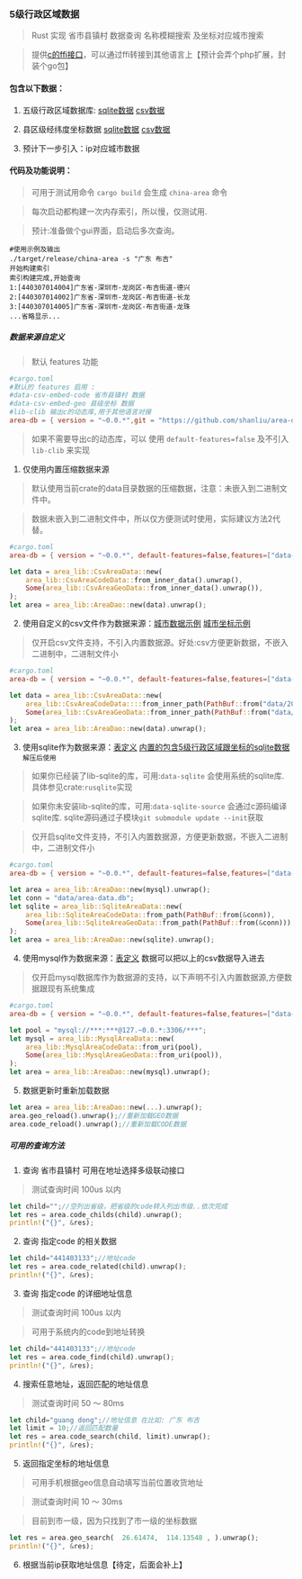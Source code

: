 
### 5级行政区域数据

> Rust 实现 省市县镇村 数据查询 名称模糊搜索 及坐标对应城市搜索

> 提供[c的ffi接口](c_dome/main.c)，可以通过ffi转接到其他语言上【预计会弄个php扩展，封装个go包】

#### 包含以下数据：

1. 五级行政区域数据库: [sqlite数据](data/area-data-sqlite.7z) [csv数据](data/2023-7-area-code.csv.gz)

2. 县区级经纬度坐标数据 [sqlite数据](data/area-data-sqlite.7z) [csv数据](data/2023-7-area-geo.csv.gz)

3. 预计下一步引入：ip对应城市数据


#### 代码及功能说明：

> 可用于测试用命令 `cargo build` 会生成 `china-area` 命令

> 每次启动都构建一次内存索引，所以慢，仅测试用.

> 预计:准备做个gui界面，启动后多次查询。

```
#使用示例及输出
./target/release/china-area -s "广东 布吉"
开始构建索引
索引构建完成,开始查询
1:[440307014004]广东省-深圳市-龙岗区-布吉街道-德兴
2:[440307014002]广东省-深圳市-龙岗区-布吉街道-长龙
3:[440307014005]广东省-深圳市-龙岗区-布吉街道-龙珠
...省略显示...
```

##### 数据来源自定义

> 默认 features 功能

```toml
#cargo.toml
#默认的 features 启用 :
#data-csv-embed-code 省市县镇村 数据
#data-csv-embed-geo 县级坐标 数据
#lib-clib 输出c的动态库,用于其他语言对接
area-db = { version = "~0.0.*",git = "https://github.com/shanliu/area-db"}
```

> 如果不需要导出c的动态库，可以 使用 `default-features=false` 及不引入 `lib-clib` 来实现 


1. 仅使用内置压缩数据来源

> 默认使用当前crate的data目录数据的压缩数据，注意：未嵌入到二进制文件中。

> 数据未嵌入到二进制文件中，所以仅方便测试时使用，实际建议方法2代替。

```toml
#cargo.toml
area-db = { version = "~0.0.*", default-features=false,features=["data-csv-embed-code","data-csv-embed-geo"],git = "https://github.com/shanliu/area-db"}
```

```rust
let data = area_lib::CsvAreaData::new(
    area_lib::CsvAreaCodeData::from_inner_data().unwrap(),
    Some(area_lib::CsvAreaGeoData::from_inner_data().unwrap()),
);
let area = area_lib::AreaDao::new(data).unwrap();
```

2. 使用自定义的csv文件作为数据来源：[城市数据示例](data/2023-7-area-code.csv.gz) [城市坐标示例](data/2023-7-area-geo.csv.gz) 

> 仅开启csv文件支持，不引入内置数据源。好处:csv方便更新数据，不嵌入二进制中，二进制文件小

```toml
#cargo.toml
area-db = { version = "~0.0.*", default-features=false,features=["data-csv"],git = "https://github.com/shanliu/area-db"}
```

```rust
let data = area_lib::CsvAreaData::new(
    area_lib::CsvAreaCodeData::::from_inner_path(PathBuf::from("data/2023-7-area-code.csv.gz")).unwrap(),
    Some(area_lib::CsvAreaGeoData::from_inner_path(PathBuf::from("data/2023-7-area-geo.csv.gz")).unwrap()),
);
let area = area_lib::AreaDao::new(data).unwrap();
```

3. 使用sqlite作为数据来源：[表定义](data/sqlite-table.sql) [内置的包含5级行政区域跟坐标的sqlite数据](data/area-data-sqlite.7z) `解压后使用`

> 如果你已经装了lib-sqlite的库，可用:`data-sqlite` 会使用系统的sqlite库. 具体参见crate:`rusqlite`实现

> 如果你未安装lib-sqlite的库，可用:`data-sqlite-source` 会通过c源码编译sqlite库. sqlite源码通过子模块`git submodule update --init`获取

> 仅开启sqlite文件支持，不引入内置数据源，方便更新数据，不嵌入二进制中，二进制文件小

```toml
#cargo.toml
area-db = { version = "~0.0.*", default-features=false,features=["data-sqlite-source"],git = "https://github.com/shanliu/area-db"}
```

```rust
let area = area_lib::AreaDao::new(mysql).unwrap();
let conn = "data/area-data.db";
let sqlite = area_lib::SqliteAreaData::new(
    area_lib::SqliteAreaCodeData::from_path(PathBuf::from(&conn)),
    Some(area_lib::SqliteAreaGeoData::from_path(PathBuf::from(&conn))),
);
let area = area_lib::AreaDao::new(sqlite).unwrap();
```

4. 使用mysql作为数据来源：[表定义](data/mysql-table.sql) 数据可以把以上的csv数据导入进去

> 仅开启mysql数据库作为数据源的支持，以下声明不引入内置数据源,方便数据跟现有系统集成

```toml
#cargo.toml
area-db = { version = "~0.0.*", default-features=false,features=["data-mysql"],git = "https://github.com/shanliu/area-db"}
```

```rust
let pool = "mysql://***:***@127.~0.0.*:3306/***";
let mysql = area_lib::MysqlAreaData::new(
    area_lib::MysqlAreaCodeData::from_uri(pool),
    Some(area_lib::MysqlAreaGeoData::from_uri(pool)),
);
let area = area_lib::AreaDao::new(mysql).unwrap();
```



5. 数据更新时重新加载数据

```rust
let area = area_lib::AreaDao::new(...).unwrap();
area.geo_reload().unwrap();//重新加载GEO数据
area.code_reload().unwrap();//重新加载CODE数据
```


##### 可用的查询方法

1. 查询 省市县镇村 可用在地址选择多级联动接口

>  测试查询时间 100us 以内

```rust
let child="";//空列出省级，把省级的code转入列出市级..依次完成
let res = area.code_childs(child).unwrap();
println!("{}", &res);
```

2. 查询 指定code 的相关数据

```rust
let child="441403133";//地址code
let res = area.code_related(child).unwrap();
println!("{}", &res);
```

3. 查询 指定code 的详细地址信息

>  测试查询时间 100us 以内

> 可用于系统内的code到地址转换

```rust
let child="441403133";//地址code
let res = area.code_find(child).unwrap();
println!("{}", &res);
```

4. 搜索任意地址，返回匹配的地址信息

> 测试查询时间 50 ～ 80ms 

```rust
let child="guang dong";//地址信息 在比如: 广东 布吉
let limit = 10;//返回匹配数量
let res = area.code_search(child, limit).unwrap();
println!("{}", &res);
```

5. 返回指定坐标的地址信息

> 可用手机根据geo信息自动填写当前位置收货地址

> 测试查询时间 10 ～ 30ms 

> 目前到市一级，因为只找到了市一级的坐标数据

```rust
let res = area.geo_search(  26.61474,  114.13548 , ).unwrap();
println!("{}", &res);
```

6. 根据当前ip获取地址信息【待定，后面会补上】
